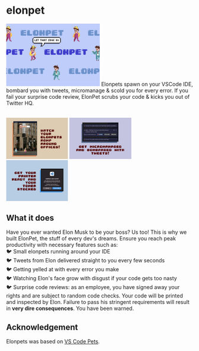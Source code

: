 # elonpet
<img src="https://github.com/ming-00/elonpet/blob/main/media/readme-assets/elon.gif?raw=true" width="50%">
Elonpets spawn on your VSCode IDE, bombard you with tweets, micromanage & scold you for every error. If you fail your surprise code review, ElonPet scrubs your code & kicks you out of Twitter HQ.

<br />
<br />

<p float="left">
  <img src="https://github.com/ming-00/elonpet/blob/main/media/readme-assets/elonpets.png?raw=true" width="33%">
  <img src="https://github.com/ming-00/elonpet/blob/main/media/readme-assets/tweets.png?raw=true" width="33%">
  <img src="https://github.com/ming-00/elonpet/blob/main/media/readme-assets/review.png?raw=true" width="33%">
</p>

## What it does
Have you ever wanted Elon Musk to be your boss? Us too! This is why we built ElonPet, the stuff of every dev's dreams. Ensure you reach peak productivity with necessary features such as: 
<br />
🐦 Small elonpets running around your IDE
<br />
🐦 Tweets from Elon delivered straight to you every few seconds
<br />
🐦 Getting yelled at with every error you make
<br />
🐦 Watching Elon's face grow with disgust if your code gets too nasty
<br />
🐦 Surprise code reviews: as an employee, you have signed away your rights and are subject to random code checks. Your code will be printed and inspected by Elon. Failure to pass his stringent requirements will result in **very dire consequences**. You have been warned.
<br />

## Acknowledgement
Elonpets was based on [VS Code Pets](https://tonybaloney.github.io/vscode-pets/).
